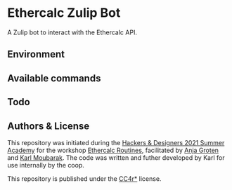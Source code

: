 # Ethercalc Zulip Bot

A Zulip bot to interact with the Ethercalc API.


## Environment



## Available commands




## Todo


## Authors & License

This repository was initiated during the [Hackers & Designers 2021 Summer Academy]() for the workshop [Ethercalc Routines](), facilitated by [Anja Groten]() and [Karl Moubarak](). The code was written and futher developed by Karl for use internally by the coop.

This repository is published under the [CC4r*](LICENSE) license.
